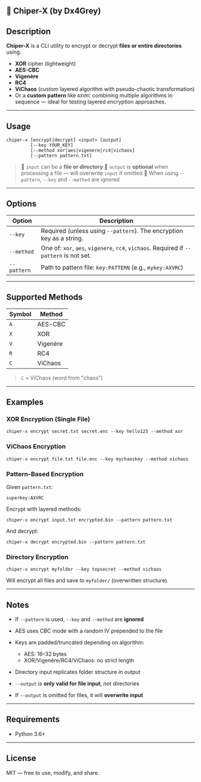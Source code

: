 ## 🔐 Chiper-X (by Dx4Grey)

## Description

**Chiper-X** is a CLI utility to encrypt or decrypt **files or entire directories** using:

* **XOR** cipher (lightweight)
* **AES-CBC**
* **Vigenère**
* **RC4**
* **ViChaos** (custom layered algorithm with pseudo-chaotic transformation)
* Or a **custom pattern** like `AXVRC` combining multiple algorithms in sequence — ideal for testing layered encryption approaches.

---

## Usage

```
chiper-x [encrypt|decrypt] <input> [output] 
         [--key YOUR_KEY]
         [--method xor|aes|vigenere|rc4|vichaos]
         [--pattern pattern.txt]
```

> 🔹 `input` can be a **file or directory**
> 🔹 `output` is **optional** when processing a file — will overwrite `input` if omitted
> 🔹 When using `--pattern`, `--key` and `--method` are ignored

---

## Options

| Option      | Description                                                                             |
| ----------- | --------------------------------------------------------------------------------------- |
| `--key`     | Required (unless using `--pattern`). The encryption key as a string.                    |
| `--method`  | One of: `xor`, `aes`, `vigenere`, `rc4`, `vichaos`. Required if `--pattern` is not set. |
| `--pattern` | Path to pattern file: `key:PATTERN` (e.g., `mykey:AXVRC`)                                |

---

## Supported Methods

| Symbol | Method   |
| ------ | -------- |
| `A`    | AES-CBC  |
| `X`    | XOR      |
| `V`    | Vigenère |
| `R`    | RC4      |
| `C`    | ViChaos  |

> `C` = ViChaos (word from "chaos")

---

## Examples

### XOR Encryption (Single File)

```
chiper-x encrypt secret.txt secret.enc --key hello123 --method xor
```

### ViChaos Encryption

```
chiper-x encrypt file.txt file.enc --key mychaoskey --method vichaos
```

### Pattern-Based Encryption

Given `pattern.txt`:

```
superkey:AXVRC
```

Encrypt with layered methods:

```
chiper-x encrypt input.txt encrypted.bin --pattern pattern.txt
```

And decrypt:

```
chiper-x decrypt encrypted.bin --pattern pattern.txt
```

### Directory Encryption

```
chiper-x encrypt myfolder --key topsecret --method vichaos
```

Will encrypt all files and save to `myfolder/` (overwritten structure).

---

## Notes

* If `--pattern` is used, `--key` and `--method` are **ignored**
* AES uses CBC mode with a random IV prepended to the file
* Keys are padded/truncated depending on algorithm:

  * AES: 16–32 bytes
  * XOR/Vigenère/RC4/ViChaos: no strict length
* Directory input replicates folder structure in output
* `--output` is **only valid for file input**, not directories
* If `--output` is omitted for files, it will **overwrite input**

---

## Requirements

* Python 3.6+

---

## License

MIT — free to use, modify, and share.